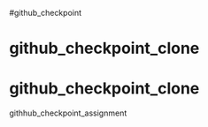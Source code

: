 #github_checkpoint
# github_checkpoint_clone
# github_checkpoint_clone
githhub_checkpoint_assignment
